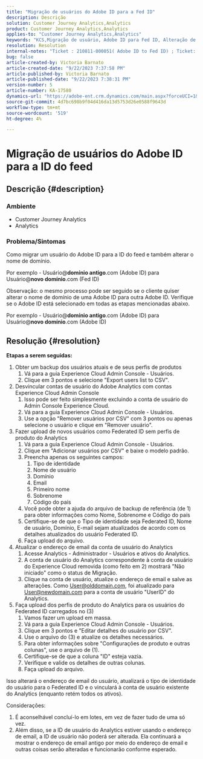 ```yaml
---
title: "Migração de usuários do Adobe ID para a Fed ID"
description: Descrição
solution: Customer Journey Analytics,Analytics
product: Customer Journey Analytics,Analytics
applies-to: "Customer Journey Analytics,Analytics"
keywords: "KCS,Migração de usuário, Adobe ID para Fed ID, Alteração de domínio"
resolution: Resolution
internal-notes: "Ticket : 210811-000051( Adobe ID to Fed ID) ; Ticket: 210916-000306 (Adobe ID to Adobe ID)"
bug: false
article-created-by: Victoria Barnato
article-created-date: "9/22/2023 7:37:58 PM"
article-published-by: Victoria Barnato
article-published-date: "9/22/2023 7:38:31 PM"
version-number: 5
article-number: KA-17580
dynamics-url: "https://adobe-ent.crm.dynamics.com/main.aspx?forceUCI=1&pagetype=entityrecord&etn=knowledgearticle&id=44516d83-7f59-ee11-be6f-6045bd0065b6"
source-git-commit: 4d7bc698b9f04d416da13d5753d26e0588f9643d
workflow-type: tm+mt
source-wordcount: '519'
ht-degree: 4%

---
```


# Migração de usuários do Adobe ID para a ID do feed

## Descrição {#description}


### <b>Ambiente</b>

- Customer Journey Analytics
- Analytics




### <b>Problema/Sintomas</b>

Como migrar um usuário do Adobe ID para a ID do feed e também alterar o nome de domínio.

Por exemplo - Usuário@<b>domínio antigo</b>.com (Adobe ID) para Usuário@<b>novo domínio</b>.com (Fed ID)



Observação: o mesmo processo pode ser seguido se o cliente quiser alterar o nome de domínio de uma Adobe ID para outra Adobe ID. Verifique se o Adobe ID está selecionado em todas as etapas mencionadas abaixo.

Por exemplo - Usuário@<b>domínio antigo</b>.com (Adobe ID) para Usuário@<b>novo domínio</b>.com (Adobe ID)


## Resolução {#resolution}

<b>Etapas a serem seguidas:</b>
1. Obter um backup dos usuários atuais e de seus perfis de produtos
   1. Vá para a guia Experience Cloud Admin Console - Usuários.
   2. Clique em 3 pontos e selecione &quot;Export users list to CSV&quot;.
2. Desvincular contas de usuário do Adobe Analytics com contas Experience Cloud Admin Console
   1. Isso pode ser feito simplesmente excluindo a conta de usuário do Admin Console Experience Cloud.
   2. Vá para a guia Experience Cloud Admin Console - Usuários.
   3. Use a opção &quot;Remover usuários por CSV&quot; com 3 pontos ou apenas selecione o usuário e clique em &quot;Remover usuário&quot;.
3. Fazer upload de novos usuários como Federated ID sem perfis de produto do Analytics
   1. Vá para a guia Experience Cloud Admin Console - Usuários.
   2. Clique em &quot;Adicionar usuários por CSV&quot; e baixe o modelo padrão.
   3. Preencha apenas os seguintes campos:
      1. Tipo de identidade
      2. Nome de usuário
      3. Domínio
      4. Email
      5. Primeiro nome
      6. Sobrenome
      7. Código do país
   4. Você pode obter a ajuda do arquivo de backup de referência (de 1) para obter informações como Nome, Sobrenome e Código do país
   5. Certifique-se de que o Tipo de identidade seja Federated ID, Nome de usuário, Domínio, E-mail sejam atualizados de acordo com os detalhes atualizados do usuário Federated ID.
   6. Faça upload do arquivo.
4. Atualizar o endereço de email da conta de usuário do Analytics
   1. Acesse Analytics - Administrador - Usuários e ativos do Analytics.
   2. A conta de usuário do Analytics correspondente à conta de usuário do Experience Cloud removida (como feito em 2) mostrará &quot;Não iniciado&quot; como o status de Migração.
   3. Clique na conta de usuário, atualize o endereço de email e salve as alterações. Como User@olddomain.com, foi atualizado para User@newdomain.com para a conta de usuário &quot;UserID&quot; do Analytics.
5. Faça upload dos perfis de produto do Analytics para os usuários do Federated ID carregados no (3)
   1. Vamos fazer um upload em massa.
   2. Vá para a guia Experience Cloud Admin Console - Usuários.
   3. Clique em 3 pontos e &quot;Editar detalhes do usuário por CSV&quot;.
   4. Use o arquivo do (3) e atualize os detalhes necessários.
   5. Para obter informações sobre &quot;Configurações de produto e outras colunas&quot;, use o arquivo de (1).
   6. Certifique-se de que a coluna &quot;ID&quot; esteja vazia.
   7. Verifique e valide os detalhes de outras colunas.
   8. Faça upload do arquivo.




Isso alterará o endereço de email do usuário, atualizará o tipo de identidade do usuário para o Federated ID e o vinculará à conta de usuário existente do Analytics (enquanto retém todos os ativos).


Considerações:
1. É aconselhável concluí-lo em lotes, em vez de fazer tudo de uma só vez.
2. Além disso, se a ID de usuário do Analytics estiver usando o endereço de email, a ID de usuário não poderá ser alterada. Ela continuará a mostrar o endereço de email antigo por meio do endereço de email e outras coisas serão alteradas e funcionarão conforme esperado.

